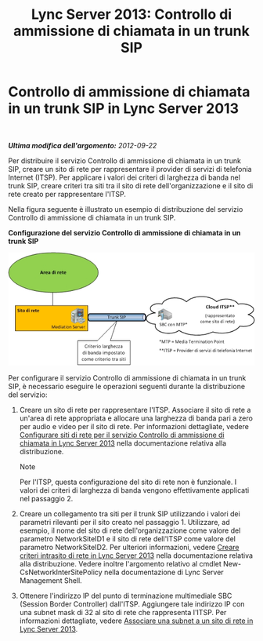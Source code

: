 ﻿---
title: 'Lync Server 2013: Controllo di ammissione di chiamata in un trunk SIP'
TOCTitle: Controllo di ammissione di chiamata in un trunk SIP
ms:assetid: 7eada098-3d47-4be2-839f-8f87d582efe8
ms:mtpsurl: https://technet.microsoft.com/it-it/library/Gg398632(v=OCS.15)
ms:contentKeyID: 49301113
ms.date: 08/24/2015
mtps_version: v=OCS.15
ms.translationtype: HT
---

# Controllo di ammissione di chiamata in un trunk SIP in Lync Server 2013

 

_**Ultima modifica dell'argomento:** 2012-09-22_

Per distribuire il servizio Controllo di ammissione di chiamata in un trunk SIP, creare un sito di rete per rappresentare il provider di servizi di telefonia Internet (ITSP). Per applicare i valori dei criteri di larghezza di banda nel trunk SIP, creare criteri tra siti tra il sito di rete dell'organizzazione e il sito di rete creato per rappresentare l'ITSP.

Nella figura seguente è illustrato un esempio di distribuzione del servizio Controllo di ammissione di chiamata in un trunk SIP.

**Configurazione del servizio Controllo di ammissione di chiamata in un trunk SIP**

![Diagramma del trunking SIP del controllo di ammissione di chiamata](images/Gg398632.276c0d8f-1dd5-4883-8499-c202399ddbe9(OCS.15).jpg "Diagramma del trunking SIP del controllo di ammissione di chiamata")

Per configurare il servizio Controllo di ammissione di chiamata in un trunk SIP, è necessario eseguire le operazioni seguenti durante la distribuzione del servizio:

1.  Creare un sito di rete per rappresentare l'ITSP. Associare il sito di rete a un'area di rete appropriata e allocare una larghezza di banda pari a zero per audio e video per il sito di rete. Per informazioni dettagliate, vedere [Configurare siti di rete per il servizio Controllo di ammissione di chiamata in Lync Server 2013](lync-server-2013-configure-network-sites-for-cac.md) nella documentazione relativa alla distribuzione.
    

    > [!NOTE]
    > Per l'ITSP, questa configurazione del sito di rete non è funzionale. I valori dei criteri di larghezza di banda vengono effettivamente applicati nel passaggio 2.



2.  Creare un collegamento tra siti per il trunk SIP utilizzando i valori dei parametri rilevanti per il sito creato nel passaggio 1. Utilizzare, ad esempio, il nome del sito di rete dell'organizzazione come valore del parametro NetworkSiteID1 e il sito di rete dell'ITSP come valore del parametro NetworkSiteID2. Per ulteriori informazioni, vedere [Creare criteri intrasito di rete in Lync Server 2013](lync-server-2013-create-network-intersite-policies.md) nella documentazione relativa alla distribuzione. Vedere inoltre l'argomento relativo al cmdlet New-CsNetworkInterSitePolicy nella documentazione di Lync Server Management Shell.

3.  Ottenere l'indirizzo IP del punto di terminazione multimediale SBC (Session Border Controller) dall'ITSP. Aggiungere tale indirizzo IP con una subnet mask di 32 al sito di rete che rappresenta l'ITSP. Per informazioni dettagliate, vedere [Associare una subnet a un sito di rete in Lync Server 2013](lync-server-2013-associate-a-subnet-with-a-network-site.md).

